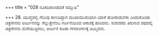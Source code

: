 +++
title = "028 ನೂಕದಿರಲಾಹವಕೆ ಸಮ್ಮುಖ"

+++
28. ಯುದ್ಧದಲ್ಲಿ ಗೆಲುವು ಕಾಣದಿದ್ದಾಗ ಮುಖಾಮುಖಿಯಾಗಿ ಯಾಕೆ ಹೋರಾಡಬೇಕು ಎಂದುಕೊಂಡು ಚಿತ್ರಸೇನನು ಅರ್ಜುನನನ್ನು ಗೆಲ್ಲುತ್ತೇನೆಂಬ ಗರ್ಜನೆಯಿಂದ ಆಕಾಶಕ್ಕೆ ಹಾರಿದನು. ಸುರವರರು ತಿರುಗುವ ಪಥದಲ್ಲಿ ಚಿತ್ರಸೇನನು ಮೆರೆಯುತ್ತಿರಲು, ಅರ್ಜುನ ಕೂಡಾ ಗಗನಾಂಗಣಕ್ಕೆ ಚಿಮ್ಮಿದನು.